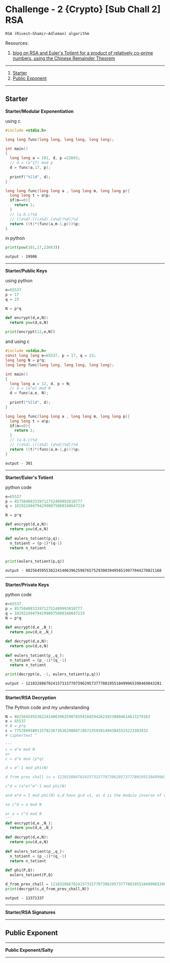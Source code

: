 # Challenge - 2 {Crypto} [Sub Chall 2] RSA

```
RSA (Rivest–Shamir–Adleman) algorithm
```

Resources:
1. [blog on RSA and Euler's Totient for a product of relatively co-prime numbers, using the Chinese Remainder Theorem](https://leimao.github.io/article/RSA-Algorithm/)

<hr>

1. [Starter](#starter)
2. [Public Exponent](#public-exponent)

---
## Starter

**Starter/Modular Exponentiation**

using c
```c
#include <stdio.h>

long long func(long long, long long, long long);

int main()
{
  long long a = 101, d, p =22663;
  // d = (a^17) mod p
  d = func(a,17, p);
  
  printf("%lld", d);
}

long long func(long long a , long long m, long long p){
  long long t = a%p;
  if(m==0){
    return 1;
  }
  // (a.b.c)%d
  // ((a%d).(((a%d).(a%d))%d))%d
  return ((t)*(func(a,m-1,p)))%p;
}
```

in python
```python
print(pow(101,17,22663))
```
`output - 19906`

---

**Starter/Public Keys**

using python
```python
e=65537 
p = 17
q = 23

N = p*q

def encrypt(d,e,N):
  return pow(d,e,N)
  
print(encrypt(12,e,N))
```

and using c
```c
#include <stdio.h>
const long long e=65537, p = 17, q = 23;
long long N = p*q;
long long func(long long, long long, long long);

int main()
{
  long long a = 12, d, p = N;
  // d = (a^e) mod N
  d = func(a,e, N);
  
  printf("%lld", d);
}

long long func(long long a , long long m, long long p){
  long long t = a%p;
  if(m==0){
    return 1;
  }
  // (a.b.c)%d
  // ((a%d).(((a%d).(a%d))%d))%d
  return ((t)*(func(a,m-1,p)))%p;
}
```

`output - 301`

---

**Starter/Euler's Totient**

python code
```python
e=65537 
p = 857504083339712752489993810777
q = 1029224947942998075080348647219

N = p*q

def encrypt(d,e,N):
  return pow(d,e,N)
  
def eulers_totient(p,q):
  n_totient = (p-1)*(q-1)
  return n_totient


print(eulers_totient(p,q))
```

`output - 882564595536224140639625987657529300394956519977044270821168`

---

**Starter/Private Keys**

python code
```python
e=65537 
p = 857504083339712752489993810777
q = 1029224947942998075080348647219
N = p*q

def encrypt(d,e_,N_):
  return pow(d,e_,N_)
  
def decrypt(d,e,N):
  return pow(d,e,N)
  
def eulers_totient(p_,q_):
  n_totient = (p_-1)*(q_-1)
  return n_totient

print(decrypt(e, -1, eulers_totient(p,q)))
```

`output - 121832886702415731577073962957377780195510499965398469843281`


---

**Starter/RSA Decryption**

The Python code and my understanding
```python
N = 882564595536224140639625987659416029426239230804614613279163
e = 65537
# N = p*q
c = 77578995801157823671636298847186723593814843845525223303932
# ciphertext ^

'''
c = a^e mod N
or 
c = a^e mod (p*q)

d = e^-1 mod phi(N)

d from prev chall is = 121832886702415731577073962957377780195510499965398469843281

c^d = (a^e)^e^-1 mod phi(N) 

and e*d = 1 mod phi(N) e,d have gcd =1, as d is the modulo inverse of encrypt

so c^d = a mod N

or a = c^d mod N
'''
def encrypt(d,e_,N_):
  return pow(d,e_,N_)
  
def decrypt(d,e,N):
  return pow(d,e,N)
  
def eulers_totient(p_,q_):
  n_totient = (p_-1)*(q_-1)
  return n_totient
  
def phi(P,Q):
  eulers_totient(P,Q)

d_from_prev_chall = 121832886702415731577073962957377780195510499965398469843281
print(decrypt(c,d_from_prev_chall,N))
```

`output - 13371337`

---

**Starter/RSA Signatures**


---
## Public Exponent
---

**Public Exponent/Salty**


---



